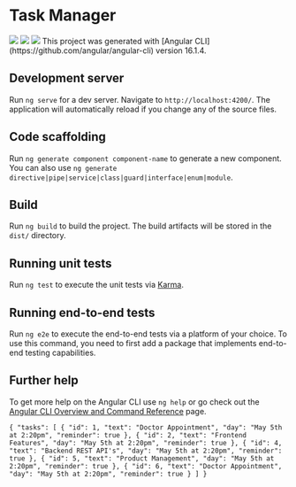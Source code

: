 # Task Manager
<img src="https://img.shields.io/badge/Angular-DD0031?style=for-the-badge&logo=angular&logoColor=white"/>
<img src="https://img.shields.io/badge/Bootstrap-563D7C?style=for-the-badge&logo=bootstrap&logoColor=white"/>
<img src="https://img.shields.io/badge/Material%20UI-007FFF?style=for-the-badge&logo=mui&logoColor=white"/>
This project was generated with [Angular CLI](https://github.com/angular/angular-cli) version 16.1.4.

## Development server

Run `ng serve` for a dev server. Navigate to `http://localhost:4200/`. The application will automatically reload if you change any of the source files.

## Code scaffolding

Run `ng generate component component-name` to generate a new component. You can also use `ng generate directive|pipe|service|class|guard|interface|enum|module`.

## Build

Run `ng build` to build the project. The build artifacts will be stored in the `dist/` directory.

## Running unit tests

Run `ng test` to execute the unit tests via [Karma](https://karma-runner.github.io).

## Running end-to-end tests

Run `ng e2e` to execute the end-to-end tests via a platform of your choice. To use this command, you need to first add a package that implements end-to-end testing capabilities.

## Further help

To get more help on the Angular CLI use `ng help` or go check out the [Angular CLI Overview and Command Reference](https://angular.io/cli) page.

`{
  "tasks": [
    {
      "id": 1,
      "text": "Doctor Appointment",
      "day": "May 5th at 2:20pm",
      "reminder": true
    },
    {
      "id": 2,
      "text": "Frontend Features",
      "day": "May 5th at 2:20pm",
      "reminder": true
    },
    {
      "id": 4,
      "text": "Backend REST API's",
      "day": "May 5th at 2:20pm",
      "reminder": true
    },
    {
      "id": 5,
      "text": "Product Management",
      "day": "May 5th at 2:20pm",
      "reminder": true
    },
    {
      "id": 6,
      "text": "Doctor Appointment",
      "day": "May 5th at 2:20pm",
      "reminder": true
    }
  ]
}`